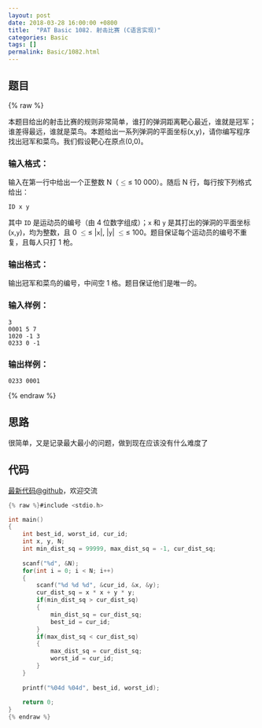 ```yaml
---
layout: post
date: 2018-03-28 16:00:00 +0800
title:  "PAT Basic 1082. 射击比赛 (C语言实现)"
categories: Basic
tags: []
permalink: Basic/1082.html
---
```


## 题目

{% raw %}<div class="ques-view"><p>本题目给出的射击比赛的规则非常简单，谁打的弹洞距离靶心最近，谁就是冠军；谁差得最远，谁就是菜鸟。本题给出一系列弹洞的平面坐标(x,y)，请你编写程序找出冠军和菜鸟。我们假设靶心在原点(0,0)。</p>
<h3 id="-">输入格式：</h3>
<p>输入在第一行中给出一个正整数 N（<span class="katex"><span class="katex-mathml"><math><mrow><mo>≤</mo></mrow>\le</math></span><span aria-hidden="true" class="katex-html"><span class="strut" style="height:0.63597em;"></span><span class="strut bottom" style="height:0.7719400000000001em;vertical-align:-0.13597em;"></span><span class="base textstyle uncramped"><span class="mrel">≤</span></span></span></span> 10 000）。随后 N 行，每行按下列格式给出：</p>
<pre><code>ID x y
</code></pre><p>其中 <code>ID</code> 是运动员的编号（由 4 位数字组成）；<code>x</code> 和 <code>y</code> 是其打出的弹洞的平面坐标(<code>x</code>,<code>y</code>)，均为整数，且 0 <span class="katex"><span class="katex-mathml"><math><mrow><mo>≤</mo></mrow>\le</math></span><span aria-hidden="true" class="katex-html"><span class="strut" style="height:0.63597em;"></span><span class="strut bottom" style="height:0.7719400000000001em;vertical-align:-0.13597em;"></span><span class="base textstyle uncramped"><span class="mrel">≤</span></span></span></span> |<code>x</code>|, |<code>y</code>| <span class="katex"><span class="katex-mathml"><math><mrow><mo>≤</mo></mrow>\le</math></span><span aria-hidden="true" class="katex-html"><span class="strut" style="height:0.63597em;"></span><span class="strut bottom" style="height:0.7719400000000001em;vertical-align:-0.13597em;"></span><span class="base textstyle uncramped"><span class="mrel">≤</span></span></span></span> 100。题目保证每个运动员的编号不重复，且每人只打 1 枪。</p>
<h3 id="-">输出格式：</h3>
<p>输出冠军和菜鸟的编号，中间空 1 格。题目保证他们是唯一的。</p>
<h3 id="-">输入样例：</h3>
<pre><code class="lang-in">3
0001 5 7
1020 -1 3
0233 0 -1
</code></pre>
<h3 id="-">输出样例：</h3>
<pre><code class="lang-out">0233 0001
</code></pre>
</div>{% endraw %}

## 思路

很简单，又是记录最大最小的问题，做到现在应该没有什么难度了

## 代码

[最新代码@github](https://github.com/OliverLew/PAT/blob/master/PATBasic/1082.c)，欢迎交流
```c
{% raw %}#include <stdio.h>

int main()
{
    int best_id, worst_id, cur_id;
    int x, y, N;
    int min_dist_sq = 99999, max_dist_sq = -1, cur_dist_sq; 
    
    scanf("%d", &N);
    for(int i = 0; i < N; i++)
    {
        scanf("%d %d %d", &cur_id, &x, &y);
        cur_dist_sq = x * x + y * y;
        if(min_dist_sq > cur_dist_sq)
        {
            min_dist_sq = cur_dist_sq;
            best_id = cur_id;
        }
        if(max_dist_sq < cur_dist_sq)
        {
            max_dist_sq = cur_dist_sq;
            worst_id = cur_id;
        }
    }
    
    printf("%04d %04d", best_id, worst_id);
    
    return 0;
}
{% endraw %}
```